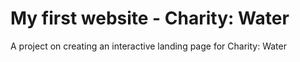 # My first website - Charity: Water
A project on creating an interactive landing page for Charity: Water

